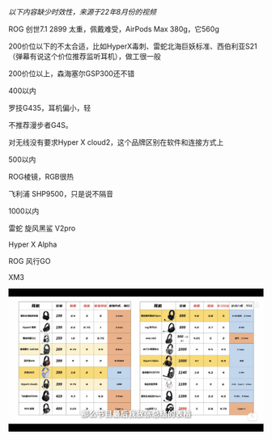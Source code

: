 *以下内容缺少时效性，来源于22年8月份的视频*

ROG 创世7.1 2899 太重，佩戴难受，AirPods Max 380g，它560g

200价位以下的不太合适，比如HyperX毒刺、雷蛇北海巨妖标准、西伯利亚S21（弹幕有说这个价位推荐监听耳机），做工很一般

200价位以上，森海塞尔GSP300还不错

400以内

罗技G435，耳机偏小，轻

不推荐漫步者G4S。

对无线没有要求Hyper X cloud2，这个品牌区别在软件和连接方式上

500以内

ROG棱镜，RGB很热

飞利浦 SHP9500，只是说不隔音

1000以内

雷蛇 旋风黑鲨 V2pro

Hyper X Alpha

ROG 风行GO

XM3

<img src="https://raw.githubusercontent.com/SucRunBug/img_bed/main/image-20240430120115166.png" alt="image-20240430120115166" style="zoom:50%;" />